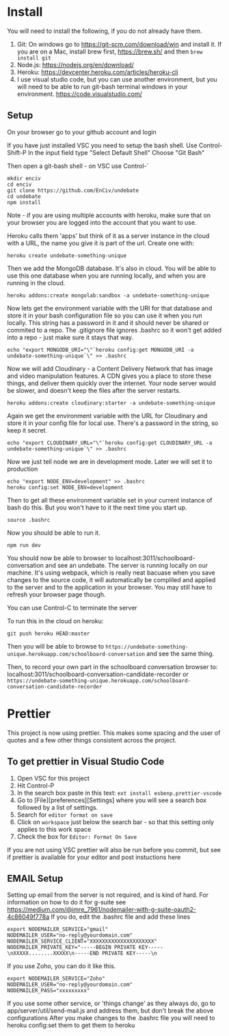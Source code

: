 # Install

You will need to install the following, if you do not already have them.

1. Git: On windows go to https://git-scm.com/download/win and install it. If you are on a Mac, install brew first, https://brew.sh/ and then `brew install git`
2. Node.js: https://nodejs.org/en/download/
3. Heroku: https://devcenter.heroku.com/articles/heroku-cli
4. I use visual studio code, but you can use another environment, but you will need to be able to run git-bash terminal windows in your environment.
   https://code.visualstudio.com/

## Setup

On your browser go to your github account and login

If you have just installed VSC you need to setup the bash shell. Use Control-Shift-P
In the input field type "Select Default Shell"
Choose "Git Bash"

Then open a git-bash shell - on VSC use Control-\`

    mkdir enciv
    cd enciv
    git clone https://github.com/EnCiv/undebate
    cd undebate
    npm install

Note - if you are using multiple accounts with heroku, make sure that on your browser you are logged into the account that you want to use.

Heroku calls them 'apps' but think of it as a server instance in the cloud with a URL, the name you give it is part of the url. Create one with:

    heroku create undebate-something-unique

Then we add the MongoDB database. It's also in cloud. You will be able to use this one database when you are running locally, and when you are running in the cloud.

    heroku addons:create mongolab:sandbox -a undebate-something-unique

Now lets get the environment variable with the URI for that database and store it in your bash configuration file so you can use it when you run locally. This string has a password in it and it should never be shared or commited to a repo. The .gitignore file ignores .bashrc so it won't get added into a repo - just make sure it stays that way.

    echo "export MONGODB_URI="\"`heroku config:get MONGODB_URI -a undebate-something-unique`\" >> .bashrc

Now we will add Cloudinary - a Content Delivery Network that has image and video manipulation features. A CDN gives you a place to store these things, and deliver them quickly over the internet. Your node server would be slower, and doesn't keep the files after the server restarts.

    heroku addons:create cloudinary:starter -a undebate-something-unique

Again we get the environment variable with the URL for Cloudinary and store it in your config file for local use. There's a password in the string, so keep it secret.

    echo "export CLOUDINARY_URL="\"`heroku config:get CLOUDINARY_URL -a undebate-something-unique`\" >> .bashrc

Now we just tell node we are in development mode. Later we will set it to production

    echo "export NODE_ENV=development" >> .bashrc
    heroku config:set NODE_ENV=development

Then to get all these environment variable set in your current instance of bash do this. But you won't have to it the next time you start up.

    source .bashrc

Now you should be able to run it.

    npm run dev

You should now be able to browser to localhost:3011/schoolboard-conversation and see an undebate. The server is running locally on our machine. It's using webpack, which is really neat bacuase when you save changes to the source code, it will automatically be compliled and applied to the server and to the application in your browser. You may still have to refresh your browser page though.

You can use Control-C to terminate the server

To run this in the cloud on heroku:

    git push heroku HEAD:master

Then you will be able to browse to `https://undebate-something-unique.herokuapp.com/schoolboard-conversation` and see the same thing.

Then, to record your own part in the schoolboard conversation browser to: localhost:3011/schoolboard-conversation-candidate-recorder or `https://undebate-something-unique.herokuapp.com/schoolboard-conversation-candidate-recorder`

# Prettier

This project is now using prettier. This makes some spacing and the user of quotes and a few other things consistent across the project.

## To get prettier in Visual Studio Code

1. Open VSC for this project
2. Hit Control-P
3. In the search box paste in this text: `ext install esbenp.prettier-vscode`
4. Go to [File][preferences][Settings] where you will see a search box followed by a list of settings.
5. Search for `editor format on save`
6. Click on `workspace` just below the search bar - so that this setting only applies to this work space
7. Check the box for `Editor: Format On Save`

If you are not using VSC prettier will also be run before you commit, but see if prettier is available for your editor and post instuctions here

## EMAIL Setup

Setting up email from the server is not required, and is kind of hard. For information on how to do it for g-suite see https://medium.com/@imre_7961/nodemailer-with-g-suite-oauth2-4c86049f778a
If you do, edit the .bashrc file and add these lines

    export NODEMAILER_SERVICE="gmail"
    NODEMAILER_USER="no-reply@yourdomain.com"
    NODEMAILER_SERVICE_CLIENT="XXXXXXXXXXXXXXXXXXXXX"
    NODEMAILER_PRIVATE_KEY="-----BEGIN PRIVATE KEY-----\nXXXXX........XXXXX\n-----END PRIVATE KEY-----\n

If you use Zoho, you can do it like this.

    export NODEMAILER_SERVICE="Zoho"
    NODEMAILER_USER="no-reply@yourdomain.com"
    NODEMAILER_PASS="xxxxxxxxx"

If you use some other service, or 'things change' as they always do, go to app/server/util/send-mail.js and address them, but don't break the above configurations
After you make changes to the .bashrc file you will need to heroku config:set them to get them to heroku
